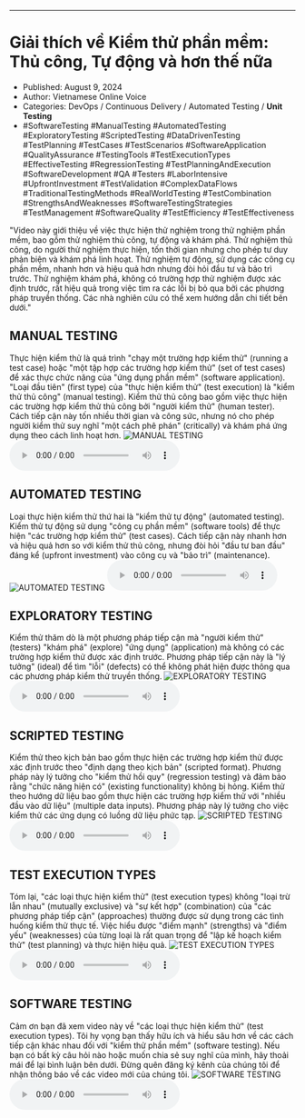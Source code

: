 
---

# Giải thích về Kiểm thử phần mềm: Thủ công, Tự động và hơn thế nữa

- Published: August 9, 2024
- Author: Vietnamese Online Voice
- Categories: DevOps / Continuous Delivery / Automated Testing / **Unit Testing**
- #SoftwareTesting #ManualTesting #AutomatedTesting #ExploratoryTesting #ScriptedTesting #DataDrivenTesting #TestPlanning #TestCases #TestScenarios #SoftwareApplication #QualityAssurance #TestingTools #TestExecutionTypes #EffectiveTesting #RegressionTesting #TestPlanningAndExecution #SoftwareDevelopment #QA #Testers #LaborIntensive #UpfrontInvestment #TestValidation #ComplexDataFlows #TraditionalTestingMethods #RealWorldTesting #TestCombination #StrengthsAndWeaknesses #SoftwareTestingStrategies #TestManagement #SoftwareQuality #TestEfficiency #TestEffectiveness

"Video này giới thiệu về việc thực hiện thử nghiệm trong thử nghiệm phần mềm, bao gồm thử nghiệm thủ công, tự động và khám phá. Thử nghiệm thủ công, do người thử nghiệm thực hiện, tốn thời gian nhưng cho phép tư duy phản biện và khám phá linh hoạt. Thử nghiệm tự động, sử dụng các công cụ phần mềm, nhanh hơn và hiệu quả hơn nhưng đòi hỏi đầu tư và bảo trì trước. Thử nghiệm khám phá, không có trường hợp thử nghiệm được xác định trước, rất hiệu quả trong việc tìm ra các lỗi bị bỏ qua bởi các phương pháp truyền thống. Các nhà nghiên cứu có thể xem hướng dẫn chi tiết bên dưới."


## MANUAL TESTING

Thực hiện kiểm thử là quá trình "chạy một trường hợp kiểm thử" (running a test case) hoặc "một tập hợp các trường hợp kiểm thử" (set of test cases) để xác thực chức năng của "ứng dụng phần mềm" (software application). "Loại đầu tiên" (first type) của "thực hiện kiểm thử" (test execution) là "kiểm thử thủ công" (manual testing). Kiểm thử thủ công bao gồm việc thực hiện các trường hợp kiểm thử thủ công bởi "người kiểm thử" (human tester). Cách tiếp cận này tốn nhiều thời gian và công sức, nhưng nó cho phép người kiểm thử suy nghĩ "một cách phê phán" (critically) và khám phá ứng dụng theo cách linh hoạt hơn.
![MANUAL TESTING](https://http-archiver-apis-production-80.schnworks.com/storage/images/transitions/2024-08-09/transition-11083701465-Montserrat-SemiBold-512DA8.jpg)
<audio controls>
    <source src="https://http-archiver-apis-production-80.schnworks.com/storage/storage/audio/file-177070602.mp3" type="audio/mpeg">
</audio>



## AUTOMATED TESTING

Loại thực hiện kiểm thử thứ hai là "kiểm thử tự động" (automated testing). Kiểm thử tự động sử dụng "công cụ phần mềm" (software tools) để thực hiện "các trường hợp kiểm thử" (test cases). Cách tiếp cận này nhanh hơn và hiệu quả hơn so với kiểm thử thủ công, nhưng đòi hỏi "đầu tư ban đầu" đáng kể (upfront investment) vào công cụ và "bảo trì" (maintenance).
![AUTOMATED TESTING](https://http-archiver-apis-production-80.schnworks.com/storage/images/transitions/2024-08-09/transition--26640731664-Montserrat-ExtraBold-283593.jpg)
<audio controls>
    <source src="https://http-archiver-apis-production-80.schnworks.com/storage/storage/audio/file-32045482856.mp3" type="audio/mpeg">
</audio>



## EXPLORATORY TESTING

Kiểm thử thăm dò là một phương pháp tiếp cận mà "người kiểm thử" (testers) "khám phá" (explore) "ứng dụng" (application) mà không có các trường hợp kiểm thử được xác định trước. Phương pháp tiếp cận này là "lý tưởng" (ideal) để tìm "lỗi" (defects) có thể không phát hiện được thông qua các phương pháp kiểm thử truyền thống.
![EXPLORATORY TESTING](https://http-archiver-apis-production-80.schnworks.com/storage/images/transitions/2024-08-09/transition-1645195135-Montserrat-Thin-880E4F.jpg)
<audio controls>
    <source src="https://http-archiver-apis-production-80.schnworks.com/storage/storage/audio/file-42637462384.mp3" type="audio/mpeg">
</audio>



## SCRIPTED TESTING

Kiểm thử theo kịch bản bao gồm thực hiện các trường hợp kiểm thử được xác định trước theo "định dạng theo kịch bản" (scripted format). Phương pháp này lý tưởng cho "kiểm thử hồi quy" (regression testing) và đảm bảo rằng "chức năng hiện có" (existing functionality) không bị hỏng. Kiểm thử theo hướng dữ liệu bao gồm thực hiện các trường hợp kiểm thử với "nhiều đầu vào dữ liệu" (multiple data inputs). Phương pháp này lý tưởng cho việc kiểm thử các ứng dụng có luồng dữ liệu phức tạp.
![SCRIPTED TESTING](https://http-archiver-apis-production-80.schnworks.com/storage/images/transitions/2024-08-09/transition-20411276091-Montserrat-Thin-283593.jpg)
<audio controls>
    <source src="https://http-archiver-apis-production-80.schnworks.com/storage/storage/audio/file-16117881419.mp3" type="audio/mpeg">
</audio>



## TEST EXECUTION TYPES

Tóm lại, "các loại thực hiện kiểm thử" (test execution types) không "loại trừ lẫn nhau" (mutually exclusive) và "sự kết hợp" (combination) của "các phương pháp tiếp cận" (approaches) thường được sử dụng trong các tình huống kiểm thử thực tế. Việc hiểu được "điểm mạnh" (strengths) và "điểm yếu" (weaknesses) của từng loại là rất quan trọng để "lập kế hoạch kiểm thử" (test planning) và thực hiện hiệu quả.
![TEST EXECUTION TYPES](https://http-archiver-apis-production-80.schnworks.com/storage/images/transitions/2024-08-09/transition--2217163818-Montserrat-Thin-9C27B0.jpg)
<audio controls>
    <source src="https://http-archiver-apis-production-80.schnworks.com/storage/storage/audio/file-8537700561.mp3" type="audio/mpeg">
</audio>



## SOFTWARE TESTING

Cảm ơn bạn đã xem video này về "các loại thực hiện kiểm thử" (test execution types). Tôi hy vọng bạn thấy hữu ích và hiểu sâu hơn về các cách tiếp cận khác nhau đối với "kiểm thử phần mềm" (software testing). Nếu bạn có bất kỳ câu hỏi nào hoặc muốn chia sẻ suy nghĩ của mình, hãy thoải mái để lại bình luận bên dưới. Đừng quên đăng ký kênh của chúng tôi để nhận thông báo về các video mới của chúng tôi.
![SOFTWARE TESTING](https://http-archiver-apis-production-80.schnworks.com/storage/images/transitions/2024-08-09/transition--81739659-Montserrat-Regular-9C27B0.jpg)
<audio controls>
    <source src="https://http-archiver-apis-production-80.schnworks.com/storage/storage/audio/file-2938434298.mp3" type="audio/mpeg">
</audio>

